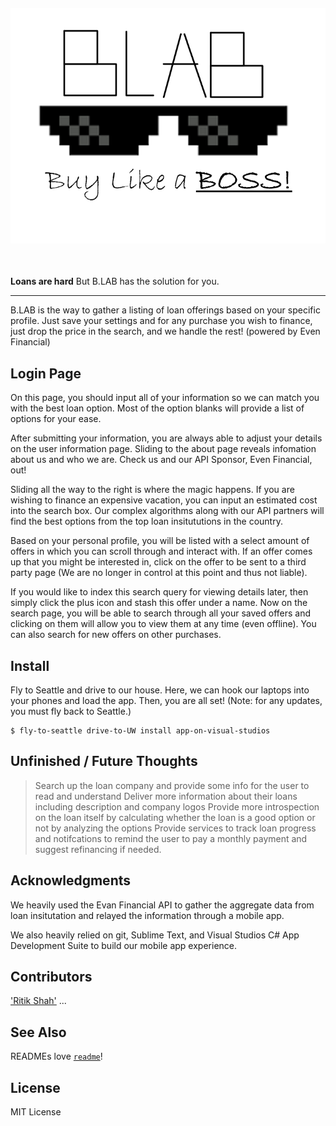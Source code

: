 <h4 align="center">
  <img src="BuyingAssistant.Android/Resources/drawable/logo.png">
</h4>
<br>

<b>Loans are hard</b> But B.LAB has the solution for you.

---

B.LAB is the way to gather a listing of loan offerings based on your specific profile.
Just save your settings and for any purchase you wish to finance, just drop the price in the search, and we handle the rest!
(powered by Even Financial)

## Login Page

On this page, you should input all of your information so we can match you with the best loan option.
Most of the option blanks will provide a list of options for your ease.


After submitting your information, you are always able to adjust your details on the user information page.
Sliding to the about page reveals infomation about us and who we are. Check us and our API Sponsor, Even Financial, out!

Sliding all the way to the right is where the magic happens. If you are wishing to finance an expensive vacation, you can input an estimated cost into the search box. Our complex algorithms along with our API partners will find the best options from the top loan insitututions in the country.

Based on your personal profile, you will be listed with a select amount of offers in which you can scroll through and interact with. If an offer comes up that you might be interested in, click on the offer to be sent to a third party page (We are no longer in control at this point and thus not liable).

If you would like to index this search query for viewing details later, then simply click the plus icon and stash this offer under a name. Now on the search page, you will be able to search through all your saved offers and clicking on them will allow you to view them at any time (even offline). You can also search for new offers on other purchases.


## Install

Fly to Seattle and drive to our house. Here, we can hook our laptops into your phones and load the app.
Then, you are all set!
(Note: for any updates, you must fly back to Seattle.)

```
$ fly-to-seattle drive-to-UW install app-on-visual-studios
```


## Unfinished / Future Thoughts
> Search up the loan company and provide some info for the user to read and understand
> Deliver more information about their loans including description and company logos
> Provide more introspection on the loan itself by calculating whether the loan is a good option or not by analyzing the options
> Provide services to track loan progress and notifcations to remind the user to pay a monthly payment and suggest refinancing if needed.

## Acknowledgments

We heavily used the Evan Financial API to gather the aggregate data from loan insitutation and relayed the information through a mobile app.

We also heavily relied on git, Sublime Text, and Visual Studios C# App Development Suite to build our mobile app experience.

## Contributors
['Ritik Shah'](https://github.com/RitikShah)
...

## See Also

READMEs love [`readme`](https://www.npmjs.com/package/readme)!

## License

MIT License
